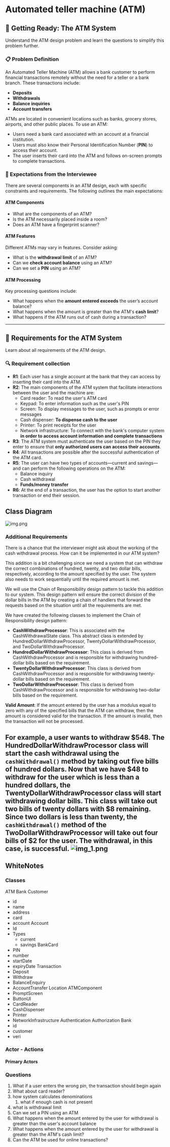 # Automated teller machine (ATM)

## 🚀 Getting Ready: The ATM System
Understand the ATM design problem and learn the questions to simplify this problem further.

### 📋 Problem Definition
An Automated Teller Machine (ATM) allows a bank customer to perform financial transactions remotely without the need for a teller or a bank branch. These transactions include:
- **Deposits**
- **Withdrawals**
- **Balance inquiries**
- **Account transfers**

ATMs are located in convenient locations such as banks, grocery stores, airports, and other public places. To use an ATM:
- Users need a bank card associated with an account at a financial institution.
- Users must also know their Personal Identification Number (**PIN**) to access their account.
- The user inserts their card into the ATM and follows on-screen prompts to complete transactions.

### 🎯 Expectations from the Interviewee
There are several components in an ATM design, each with specific constraints and requirements. The following outlines the main expectations:

#### ATM Components
- What are the components of an ATM?
- Is the ATM necessarily placed inside a room?
- Does an ATM have a fingerprint scanner?

#### ATM Features
Different ATMs may vary in features. Consider asking:
- What is the **withdrawal limit** of an ATM?
- Can we **check account balance** using an ATM?
- Can we set a **PIN** using an ATM?

#### ATM Processing
Key processing questions include:
- What happens when the **amount entered exceeds** the user’s account balance?
- What happens when the amount is greater than the ATM's **cash limit**?
- What happens if the ATM runs out of cash during a transaction?

---

## 🚀 Requirements for the ATM System
Learn about all requirements of the ATM design.

### 🔍 Requirement collection
- **R1**: Each user has a single account at the bank that they can access by inserting their card into the ATM.
- **R2**: The main components of the ATM system that facilitate interactions between the user and the machine are:
    - Card reader: To read the user's ATM card
    - Keypad: To enter information such as the user's PIN
    - Screen: To display messages to the user, such as prompts or error messages
    - Cash dispenser: **To dispense cash to the user**
    - Printer: To print receipts for the user
    - Network infrastructure: To connect with the bank's computer system **in order to access account information and complete transactions**
- **R3**: The ATM system must authenticate the user based on the PIN they enter to ensure that **only authorized users can access their accounts**.
- **R4**: All transactions are possible after the successful authentication of the ATM card.
- **R5**: The user can have two types of accounts—current and savings—and can perform the following operations on the ATM:
    - Balance inquiry
    - Cash withdrawal
    - **Funds/money transfer**
- **R6**: At the end of a transaction, the user has the option to start another transaction or end their session.

## Class Diagram
![img.png](img.png)

### Additional Requirements
There is a chance that the interviewer might ask about the working of the cash withdrawal process. How can it be implemented in our ATM system?

This addition is a bit challenging since we need a system that can withdraw the correct combinations of hundred, twenty, and two dollar bills, respectively, according to the amount specified by the user. The system also needs to work sequentially until the required amount is met.

We will use the Chain of Responsibility design pattern to tackle this addition to our system. This design pattern will ensure the correct division of the dollar bills in the ATM by creating a chain of handlers that forward the requests based on the situation until all the requirements are met.

We have created the following classes to implement the Chain of Responsibility design pattern:

- **CashWithdrawProcessor**: This is associated with the CashWithdrawalState class. This abstract class is extended by HundredDollarWithdrawProcessor, TwentyDollarWithdrawProcessor, and TwoDollarWithdrawProcessor.
- **HundredDollarWithdrawProcessor**: This class is derived from CashWithdrawProcessor and is responsible for withdrawing hundred-dollar bills based on the requirement.
- **TwentyDollarWithdrawProcessor**: This class is derived from CashWithdrawProcessor and is responsible for withdrawing twenty-dollar bills based on the requirement.
- **TwoDollarWithdrawProcessor**: This class is derived from CashWithdrawProcessor and is responsible for withdrawing two-dollar bills based on the requirement.

**Valid Amount**: If the amount entered by the user has a modulus equal to zero with any of the specified bills that the ATM can withdraw, then the amount is considered valid for the transaction. If the amount is invalid, then the transaction will not be processed.

For example, a user wants to withdraw $548. The HundredDollarWithdrawProcessor class will start the cash withdrawal using the `cashWithdrawal()` method by taking out five bills of hundred dollars. Now that we have $48 to withdraw for the user which is less than a hundred dollars, the TwentyDollarWithdrawProcessor class will start withdrawing dollar bills. This class will take out two bills of twenty dollars with $8 remaining. Since two dollars is less than twenty, the `cashWithdrawal()` method of the TwoDollarWithdrawProcessor will take out four bills of $2 for the user. The withdrawal, in this case, is successful.
![img_1.png](img_1.png)
---


## WhiteNotes

### Classes
ATM
Bank
Customer
 - id
 - name
 - address
 - card
 - account
Account
 - Id  
 - Types
   - current
   - savings
BankCard
 - PIN
 - number
 - startDate
 - expiryDate
Transaction
 - Deposit
 - Withdraw
 - BalanceEnquiry
 - AccountTransfer
Location
ATMComponent
 - PromptScreen
 - ButtonUI
 - CardReader
 - CashDispenser
 - Printer
 - NetworkInfrastructure
Authentication
Authorization
Bank
 - id
 - customer
 - veri

### Actor - Actions
#### Primary Actors



### Questions
1. What if a user enters the wrong pin, the transaction should begin again
2. What about card reader?
3. how system calculates denominations
   1. what if enough cash is not present
4. what is withdrawal limit 
5. Can we set a PIN using an ATM
6. What happens when the amount entered by the user for withdrawal is greater than the user's account balance
7. What happens when the amount entered by the user for withdrawal is greater than the ATM's cash limit?
8. Can the ATM be used for online transactions?
